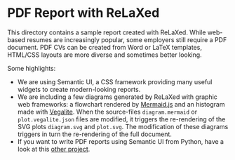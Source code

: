 # PDF Report with ReLaXed

This directory contains a sample report created with ReLaXed. While web-based resumes are increasingly popular, some employers still require a PDF document. PDF CVs can be created from Word or LaTeX templates, HTML/CSS layouts are more diverse and sometimes better looking.

Some highlights:

- We are using Semantic UI, a CSS framework providing many useful widgets to create modern-looking reports.
- We are including a few diagrams generated by ReLaXed with graphic web frameworks: a flowchart rendered by [Mermaid.js](https://mermaidjs.github.io/) and an histogram made with [Vegalite](https://vega.github.io/vega-lite/). When the source-files ``diagram.mermaid`` or ``plot.vegalite.json`` files are modified, it triggers the re-rendering of the SVG plots ``diagram.svg`` and ``plot.svg``. The modification of these diagrams triggers in turn the re-rendering of the full document.
- If you want to write PDF reports using Semantic UI from Python, have a look at this [other project](https://github.com/Edinburgh-Genome-Foundry/pdf_reports).
